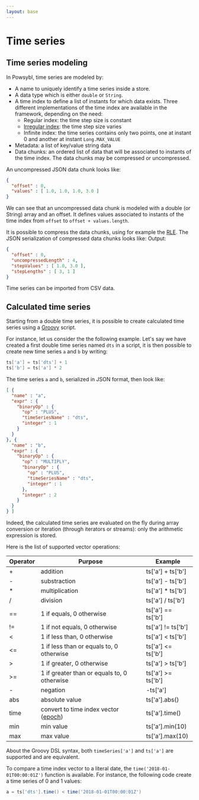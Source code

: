 ```yaml
---
layout: base
---
```


# Time series

## Time series modeling

In Powsybl, time series are modeled by:
- A name to uniquely identify a time series inside a store.
- A data type which is either `double` or `String`.
- A time index to define a list of instants for which data exists. Three different implementations of the time index are available
in the framework, depending on the need:
    - Regular index: the time step size is constant
    - [Irregular index](https://en.wikipedia.org/wiki/Unevenly_spaced_time_series): the time step size varies
    - Infinite index: the time series contains only two points, one at instant 0 and another at instant `Long.MAX_VALUE`
- Metadata: a list of key/value string data
- Data chunks: an ordered list of data that will be associated to instants of the time index. The data chunks may be compressed or uncompressed.

An uncompressed JSON data chunk looks like:
```json
{
  "offset" : 0,
  "values" : [ 1.0, 1.0, 1.0, 3.0 ]
}
```
We can see that an uncompressed data chunk is modeled with a double (or String) array and an offset. 
It defines values associated to instants of the time index from `offset` to `offset + values.length`.

It is possible to compress the data chunks, using for example the [RLE](https://fr.wikipedia.org/wiki/Run-length_encoding).
The JSON serialization of compressed data chunks looks like:
Output:
```json
{
  "offset" : 0,
  "uncompressedLength" : 4,
  "stepValues" : [ 1.0, 3.0 ],
  "stepLengths" : [ 3, 1 ]
}
```

Time series can be imported from CSV data.

## Calculated time series

Starting from a double time series, it is possible to create calculated time series using a [Groovy](http://groovy-lang.org/)
script.

For instance, let us consider the the following example.
Let's say we have created a first double time series named `dts` in a script, it is then possible to create new time series `a` and `b` by writing:
```groovy
ts['a'] = ts['dts'] + 1
ts['b'] = ts['a'] * 2
```
The time series `a` and `b`, serialized in JSON format, then look like:
```json
[ {
  "name" : "a",
  "expr" : {
    "binaryOp" : {
      "op" : "PLUS",
      "timeSeriesName" : "dts",
      "integer" : 1
    }
  }
}, {
  "name" : "b",
  "expr" : {
    "binaryOp" : {
      "op" : "MULTIPLY",
      "binaryOp" : {
        "op" : "PLUS",
        "timeSeriesName" : "dts",
        "integer" : 1
      },
      "integer" : 2
    }
  }
} ]
```
Indeed, the calculated time series are evaluated on the fly during array conversion or iteration (through iterators or streams): only the arithmetic expression is stored.

Here is the list of supported vector operations:

| Operator | Purpose | Example |
| -------- | ------- | ------- |
| + | addition | ts['a'] + ts['b'] |
| - | substraction | ts['a'] - ts['b'] |
| * | multiplication | ts['a'] * ts['b'] |
| / | division | ts['a'] / ts['b'] |
| == | 1 if equals, 0 otherwise | ts['a'] == ts['b'] |
| != | 1 if not equals, 0 otherwise | ts['a'] != ts['b'] |
| < | 1 if less than, 0 otherwise | ts['a'] < ts['b'] |
| <= | 1 if less than or equals to, 0 otherwise | ts['a'] <= ts['b'] |
| > | 1 if greater, 0 otherwise | ts['a'] > ts['b'] |
| >= | 1 if greater than or equals to, 0 otherwise | ts['a'] >= ts['b'] |
| - | negation | -ts['a'] |
| abs | absolute value | ts['a'].abs() |
| time | convert to time index vector ([epoch](https://en.wikipedia.org/wiki/Unix_time)) | ts['a'].time() |
| min | min value | ts['a'].min(10) |
| max | max value | ts['a'].max(10) |

About the Groovy DSL syntax, both `timeSeries['a']` and `ts['a']` are supported and are equivalent.

To compare a time index vector to a literal date, the `time('2018-01-01T00:00:01Z')` function is available. For instance, the
following code create a time series of 0 and 1 values:
```groovy
a = ts['dts'].time() < time('2018-01-01T00:00:01Z')
```

